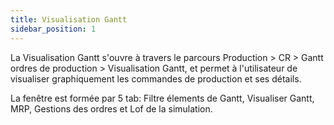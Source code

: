 ```yaml
---
title: Visualisation Gantt
sidebar_position: 1
---
```


La Visualisation Gantt s'ouvre à travers le parcours Production > CR > Gantt ordres de production > Visualisation Gantt, et permet à l'utilisateur de visualiser graphiquement les commandes de production et ses détails.

La fenêtre est formée par 5 tab: Filtre élements de Gantt, Visualiser Gantt, MRP, Gestions des ordres et Lof de la simulation.






